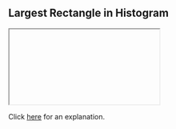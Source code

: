 ##  Largest Rectangle in Histogram 

<iframe></iframe>

Click [here](Explanation.md) for an explanation.

